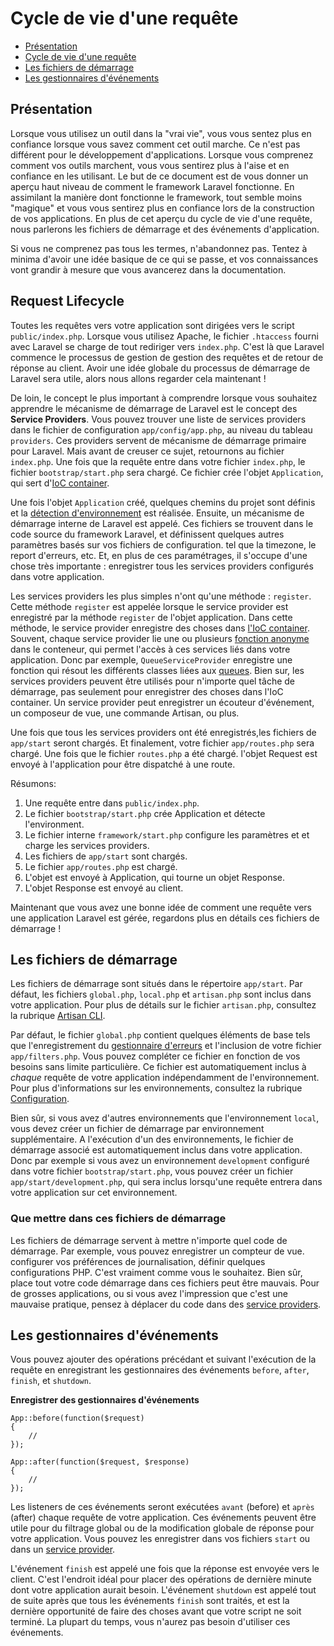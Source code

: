 # Cycle de vie d'une requête

- [Présentation](#overview)
- [Cycle de vie d'une requête](#request-lifecycle)
- [Les fichiers de démarrage](#start-files)
- [Les gestionnaires d'événements](#application-events)

<a name="overview"></a>
## Présentation

Lorsque vous utilisez un outil dans la "vrai vie", vous vous sentez plus en confiance lorsque vous savez comment cet outil marche. Ce n'est pas différent pour le développement d'applications. Lorsque vous comprenez comment vos outils marchent, vous vous sentirez plus à l'aise et en confiance en les utilisant. Le but de ce document est de vous donner un aperçu haut niveau de comment le framework Laravel fonctionne. En assimilant la manière dont fonctionne le framework, tout semble moins "magique" et vous vous sentirez plus en confiance lors de la construction de vos applications. En plus de cet aperçu du cycle de vie d'une requête, nous parlerons les fichiers de démarrage et des événements d'application.

Si vous ne comprenez pas tous les termes, n'abandonnez pas. Tentez à minima d'avoir une idée basique de ce qui se passe, et vos connaissances vont grandir à mesure que vous avancerez dans la documentation.

<a name="request-lifecycle"></a>
## Request Lifecycle

Toutes les requêtes vers votre application sont dirigées vers le script `public/index.php`. Lorsque vous utilisez Apache, le fichier `.htaccess` fourni avec Laravel se charge de tout rediriger vers `index.php`. C'est là que Laravel commence le processus de gestion de gestion des requêtes et de retour de réponse au client. Avoir une idée globale du processus de démarrage de Laravel sera utile, alors nous allons regarder cela maintenant !

De loin, le concept le plus important à comprendre lorsque vous souhaitez apprendre le mécanisme de démarrage de Laravel est le concept des **Service Providers**. Vous pouvez trouver une liste de services providers dans le fichier de configuration `app/config/app.php`, au niveau du tableau `providers`. Ces providers servent de mécanisme de démarrage primaire pour Laravel. Mais avant de creuser ce sujet, retournons au fichier `index.php`. Une fois que la requête entre dans votre fichier `index.php`, le fichier `bootstrap/start.php` sera chargé. Ce fichier crée l'objet `Application`, qui sert d'[IoC container](/4.0/ioc).

Une fois l'objet `Application` créé, quelques chemins du projet sont définis et la [détection d'environnement](/4.0/configuration#environment-configuration) est réalisée. Ensuite, un mécanisme de démarrage interne de Laravel est appelé. Ces fichiers se trouvent dans le code source du framework Laravel, et définissent quelques autres paramètres basés sur vos fichiers de configuration. tel que la timezone, le report d'erreurs, etc. Et, en plus de ces paramétrages, il s'occupe d'une chose très importante : enregistrer tous les services providers configurés dans votre application.

Les services providers les plus simples n'ont qu'une méthode : `register`. Cette méthode `register` est appelée lorsque le service provider est enregistré par la méthode `register` de l'objet application. Dans cette méthode, le service provider enregistre des choses dans [l'IoC container](/4.0/ioc). Souvent, chaque service provider lie une ou plusieurs [fonction anonyme](http://us3.php.net/manual/en/functions.anonymous.php) dans le conteneur, qui permet l'accès à ces services liés dans votre application. Donc par exemple, `QueueServiceProvider` enregistre une fonction qui résout les différents classes liées aux [queues](/4.0/queues). Bien sur, les services providers peuvent être utilisés pour n'importe quel tâche de démarrage, pas seulement pour enregistrer des choses dans l'IoC container. Un service provider peut enregistrer un écouteur d'événement, un composeur de vue, une commande Artisan, ou plus.

Une fois que tous les services providers ont été enregistrés,les fichiers de `app/start` seront chargés. Et finalement, votre fichier `app/routes.php` sera chargé. Une fois que le fichier `routes.php` a été chargé. l'objet Request est envoyé à l'application pour être dispatché à une route.

Résumons:

1. Une requête entre dans `public/index.php`.
2. Le fichier `bootstrap/start.php` crée Application et détecte l'environment.
3. Le fichier interne `framework/start.php` configure les paramètres et et charge les services providers.
4. Les fichiers de `app/start` sont chargés.
5. Le fichier `app/routes.php` est chargé.
6. L'objet est envoyé à Application, qui tourne un objet Response.
7. L'objet Response est envoyé au client.

Maintenant que vous avez une bonne idée de comment une requête vers une application Laravel est gérée, regardons plus en détails ces fichiers de démarrage !

<a name="start-files"></a>
## Les fichiers de démarrage

Les fichiers de démarrage sont situés dans le répertoire `app/start`. Par défaut, les fichiers `global.php`, `local.php` et `artisan.php` sont inclus dans votre application. Pour plus de détails sur le fichier `artisan.php`, consultez la rubrique [Artisan CLI](/4.0/commands#registering-commands).

Par défaut, le fichier `global.php` contient quelques éléments de base tels que l'enregistrement du [gestionnaire d'erreurs](/4.0/errors) et l'inclusion de votre fichier `app/filters.php`. Vous pouvez compléter ce fichier en fonction de vos besoins sans limite particulière. Ce fichier est automatiquement inclus à _chaque_ requête de votre application indépendamment de l'environnement. Pour plus d'informations sur les environnements, consultez la rubrique [Configuration](/4.0/configuration).

Bien sûr, si vous avez d'autres environnements que l'environnement `local`, vous devez créer un fichier de démarrage par environnement supplémentaire. A l'exécution d'un des environnements, le fichier de démarrage associé est automatiquement inclus dans votre application. Donc par exemple si vous avez un environnement `development` configuré dans votre fichier `bootstrap/start.php`, vous pouvez créer un fichier `app/start/development.php`, qui sera inclus lorsqu'une requête entrera dans votre application sur cet environnement.

### Que mettre dans ces fichiers de démarrage

Les fichiers de démarrage servent à mettre n'importe quel code de démarrage. Par exemple, vous pouvez enregistrer un compteur de vue. configurer vos préférences de journalisation, définir quelques configurations PHP. C'est vraiment comme vous le souhaitez. Bien sûr, place tout votre code démarrage dans ces fichiers peut être mauvais. Pour de grosses applications, ou si vous avez l'impression que c'est une mauvaise pratique, pensez à déplacer du code dans des [service providers](/4.0/ioc#service-providers).

<a name="application-events"></a>
## Les gestionnaires d'événements

Vous pouvez ajouter des opérations précédant et suivant l'exécution de la requête en enregistrant les gestionnaires des événements `before`, `after`, `finish`, et `shutdown`.

**Enregistrer des gestionnaires d'événements**

	App::before(function($request)
	{
		//
	});

	App::after(function($request, $response)
	{
		//
	});

Les listeners de ces événements seront exécutées `avant` (before) et `après` (after) chaque requête de votre application. Ces événements peuvent être utile pour du filtrage global ou de la modification globale de réponse pour votre application. Vous pouvez les enregistrer dans vos fichiers `start` ou dans un [service provider](/4.0/ioc#service-providers).

L'événement `finish` est appelé une fois que la réponse est envoyée vers le client. C'est l'endroit idéal pour placer des opérations de dernière minute dont votre application aurait besoin. L'événement `shutdown` est appelé tout de suite après que tous les événements `finish` sont traités, et est la dernière opportunité de faire des choses avant que votre script ne soit terminé. La plupart du temps, vous n'aurez pas besoin d'utiliser ces événements.
